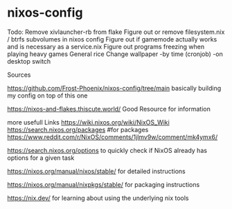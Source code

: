 # nixos-config

Todo:
Remove xivlauncher-rb from flake
Figure out or remove filesystem.nix / btrfs subvolumes in nixos config
Figure out if gamemode actually works and is necessary as a service.nix
Figure out programs freezing when playing heavy games 
General rice
Change wallpaper
-by time (cronjob)
-on desktop switch


Sources

https://github.com/Frost-Phoenix/nixos-config/tree/main basically building my config on top of this one

https://nixos-and-flakes.thiscute.world/ Good Resource for information

more usefull Links
https://wiki.nixos.org/wiki/NixOS_Wiki
https://search.nixos.org/packages #for packages
https://www.reddit.com/r/NixOS/comments/1jlmv9w/comment/mk4ymx6/

https://search.nixos.org/options to quickly check if NixOS already has options for a given task

https://nixos.org/manual/nixos/stable/ for detailed instructions

https://nixos.org/manual/nixpkgs/stable/ for packaging instructions

https://nix.dev/ for learning about using the underlying nix tools
